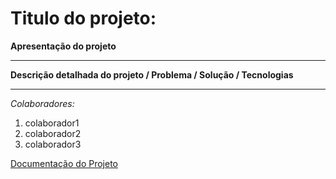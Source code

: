 # Titulo do projeto:

**Apresentação do projeto**
<hr>

**Descrição detalhada do projeto / Problema /  Solução / Tecnologias**

<hr>

*Colaboradores:*
<ol>
  <li>colaborador1</li>
  <li>colaborador2</li>
  <li>colaborador3</li>
</ol>

[Documentação do Projeto](https://liveestacio-my.sharepoint.com/:w:/g/personal/202408158386_alunos_unimetrocamp_edu_br/EdG7_Dr3jUFHtb1xyD0y2dUBdXBL7_5O9Dm6axlVWInxRQ?e=TZ0VwX)
